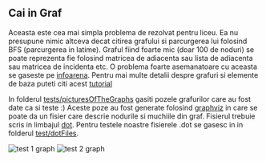 ## Cai in Graf


Aceasta este cea mai simpla problema de rezolvat pentru liceu.
Ea nu presupune nimic altceva decat citirea grafului si parcurgerea lui folosind BFS (parcurgerea in latime).
Graful fiind foarte mic (doar 100 de noduri) se poate reprezenta fie folosind matricea de adiacenta sau lista de adiacenta
sau matricea de incidenta etc.
O problema foarte asemanatoare cu aceasta se gaseste pe [infoarena](http://www.infoarena.ro/problema/bfs). Pentru mai multe
detalii despre grafuri si elemente de baza puteti citi acest [tutorial](https://www.topcoder.com/community/data-science/data-science-tutorials/introduction-to-graphs-and-their-data-structures-section-2/)

In folderul [tests/picturesOfTheGraphs](https://github.com/SAlexandru/iTec/tree/master/HighSchool/CaiInGraf/tests/picturesOfTheGraphs) gasiti pozele grafurilor care au fost date ca si teste :)
Aceste poze au fost generate folosind [graphviz](http://www.graphviz.org/) in care se poate da un fisier care descrie 
nodurile si muchiile din graf. Fisierul trebuie scris in limbajul [dot](http://www.graphviz.org/doc/info/lang.html). 
Pentru testele noastre fisierele .dot se gasesc in in folderul [test/dotFiles](https://github.com/SAlexandru/iTec/tree/master/HighSchool/CaiInGraf/tests/dotFiles).  

![test 1 graph](https://raw.githubusercontent.com/SAlexandru/iTec/master/HighSchool/CaiInGraf/tests/picturesOfTheGraphs/graph1.png?token=AC9vRbCV2lc1_j-sV6MJfRbmSHWmGTXgks5Y8HrfwA%3D%3D)
![test 2 graph](https://raw.githubusercontent.com/SAlexandru/iTec/master/HighSchool/CaiInGraf/tests/picturesOfTheGraphs/graph2.png?token=AC9vRS3rTUNVy4pwSxVQ5fmiDPHjRIWeks5Y8HvXwA%3D%3D)





